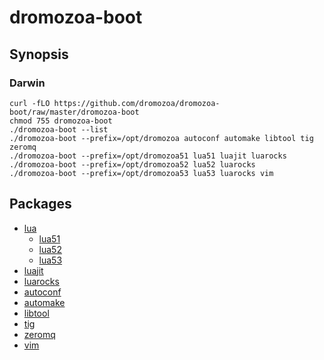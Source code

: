 # dromozoa-boot

## Synopsis

### Darwin

```
curl -fLO https://github.com/dromozoa/dromozoa-boot/raw/master/dromozoa-boot
chmod 755 dromozoa-boot
./dromozoa-boot --list
./dromozoa-boot --prefix=/opt/dromozoa autoconf automake libtool tig zeromq
./dromozoa-boot --prefix=/opt/dromozoa51 lua51 luajit luarocks
./dromozoa-boot --prefix=/opt/dromozoa52 lua52 luarocks
./dromozoa-boot --prefix=/opt/dromozoa53 lua53 luarocks vim
```

## Packages

* [lua](https://www.lua.org/versions.html)
    * [lua51](https://dromozoa.s3.amazonaws.com/pub/index.html?prefix=pub%2Fdromozoa-autotoolize%2F1.1%2F)
    * [lua52](https://dromozoa.s3.amazonaws.com/pub/index.html?prefix=pub%2Fdromozoa-autotoolize%2F1.1%2F)
    * [lua53](https://dromozoa.s3.amazonaws.com/pub/index.html?prefix=pub%2Fdromozoa-autotoolize%2F1.1%2F)
* [luajit](https://luajit.org/download.html)
* [luarocks](https://luarocks.github.io/luarocks/releases/)
* [autoconf](https://ftp.gnu.org/gnu/autoconf/)
* [automake](https://ftp.gnu.org/gnu/automake/)
* [libtool](https://ftp.gnu.org/gnu/libtool/)
* [tig](https://github.com/jonas/tig/releases)
* [zeromq](http://zeromq.org/intro:get-the-software)
* [vim](https://github.com/vim/vim/releases)
